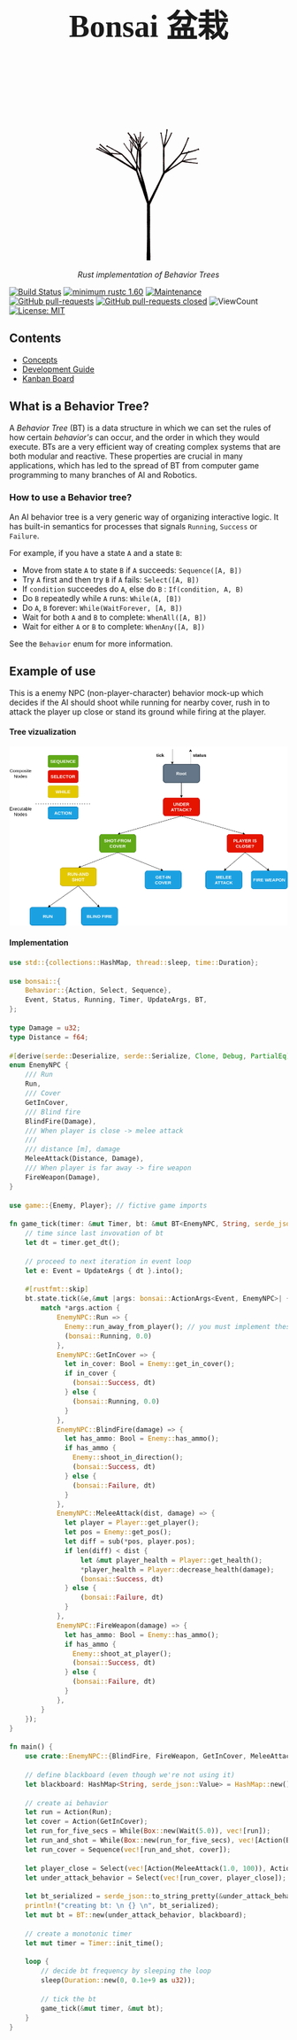<h1 align="center" style="font-family:Papyrus; font-size:4em;"> Bonsai 盆栽 </h1>
<p align="center">
  <img src="https://github.com/Sollimann/bonsai/blob/main/docs/resources/gifs/bonsai.gif" width="350" ">
</p>

<p align="center">
    <em>Rust implementation of Behavior Trees</em>
</p>

<!-- [![codecov](https://codecov.io/gh/Sollimann/CleanIt/branch/main/graph/badge.svg?token=EY3JRZN71M)](https://codecov.io/gh/Sollimann/CleanIt) -->
<!-- [![version](https://img.shields.io/badge/version-1.0.0-blue)](https://GitHub.com/Sollimann/CleanIt/releases/) -->
[![Build Status](https://github.com/Sollimann/bonsai/workflows/rust-ci/badge.svg)](https://github.com/Sollimann/bonsai/actions)
[![minimum rustc 1.60](https://img.shields.io/badge/rustc-1.60+-blue.svg)](https://rust-lang.github.io/rfcs/2495-min-rust-version.html)
[![Maintenance](https://img.shields.io/badge/Maintained%3F-yes-green.svg)](https://GitHub.com/Sollimann/bonsai/graphs/commit-activity)
[![GitHub pull-requests](https://img.shields.io/github/issues-pr/Sollimann/bonsai.svg)](https://GitHub.com/Sollimann/bonsai/pulls)
[![GitHub pull-requests closed](https://img.shields.io/github/issues-pr-closed/Sollimann/bonsai.svg)](https://GitHub.com/Sollimann/bonsai/pulls)
![ViewCount](https://views.whatilearened.today/views/github/Sollimann/bonsai.svg)
[![License: MIT](https://img.shields.io/badge/License-MIT-yellow.svg)](https://opensource.org/licenses/MIT)

## Contents

* [Concepts](docs/concepts/README.md)
* [Development Guide](DEVELOPMENT.md)
* [Kanban Board](https://github.com/Sollimann/b3/projects/1)

## What is a Behavior Tree?

A _Behavior Tree_ (BT) is a data structure in which we can set the rules of how certain _behavior's_ can occur, and the order in which they would execute. BTs are a very efficient way of creating complex systems that are both modular and reactive. These properties are crucial in many applications, which has led to the spread of BT from computer game programming to many branches of AI and Robotics.

### How to use a Behavior tree?

An AI behavior tree is a very generic way of organizing interactive logic.
It has built-in semantics for processes that signals `Running`, `Success` or
`Failure`.

For example, if you have a state `A` and a state `B`:

- Move from state `A` to state `B` if `A` succeeds: `Sequence([A, B])`
- Try `A` first and then try `B` if `A` fails: `Select([A, B])`
- If `condition` succeedes do `A`, else do `B` : `If(condition, A, B)`
- Do `B` repeatedly while `A` runs: `While(A, [B])`
- Do `A`, `B` forever: `While(WaitForever, [A, B])`
- Wait for both `A` and `B` to complete: `WhenAll([A, B])`
- Wait for either `A` or `B` to complete: `WhenAny([A, B])`

See the `Behavior` enum for more information.

## Example of use

This is a enemy NPC (non-player-character) behavior mock-up which decides if the AI should shoot while running for nearby cover, rush in to attack the player up close or stand its ground while firing at the player.

#### Tree vizualization
<p align="center">
  <img src="https://github.com/Sollimann/bonsai/blob/readme-example/docs/resources/images/npc_bt.png" width="700" ">
</p>

#### Implementation
```rust
use std::{collections::HashMap, thread::sleep, time::Duration};

use bonsai::{
    Behavior::{Action, Select, Sequence},
    Event, Status, Running, Timer, UpdateArgs, BT,
};

type Damage = u32;
type Distance = f64;

#[derive(serde::Deserialize, serde::Serialize, Clone, Debug, PartialEq)]
enum EnemyNPC {
    /// Run
    Run,
    /// Cover
    GetInCover,
    /// Blind fire
    BlindFire(Damage),
    /// When player is close -> melee attack
    ///
    /// distance [m], damage
    MeleeAttack(Distance, Damage),
    /// When player is far away -> fire weapon
    FireWeapon(Damage),
}

use game::{Enemy, Player}; // fictive game imports

fn game_tick(timer: &mut Timer, bt: &mut BT<EnemyNPC, String, serde_json::Value>) {
    // time since last invovation of bt
    let dt = timer.get_dt();

    // proceed to next iteration in event loop
    let e: Event = UpdateArgs { dt }.into();

    #[rustfmt::skip]
    bt.state.tick(&e,&mut |args: bonsai::ActionArgs<Event, EnemyNPC>| {
        match *args.action {
            EnemyNPC::Run => {
              Enemy::run_away_from_player(); // you must implement these methods
              (bonsai::Running, 0.0)
            },
            EnemyNPC::GetInCover => {
              let in_cover: Bool = Enemy::get_in_cover();
              if in_cover {
                (bonsai::Success, dt)
              } else {
                (bonsai::Running, 0.0)
              }
            },
            EnemyNPC::BlindFire(damage) => {
              let has_ammo: Bool = Enemy::has_ammo();
              if has_ammo {
                Enemy::shoot_in_direction();
                (bonsai::Success, dt)
              } else {
                (bonsai::Failure, dt)
              }
            },
            EnemyNPC::MeleeAttack(dist, damage) => {
              let player = Player::get_player();
              let pos = Enemy::get_pos();
              let diff = sub(*pos, player.pos);
              if len(diff) < dist {
                  let &mut player_health = Player::get_health();
                  *player_health = Player::decrease_health(damage);
                  (bonsai::Success, dt)
              } else {
                  (bonsai::Failure, dt)
              }
            },
            EnemyNPC::FireWeapon(damage) => {
              let has_ammo: Bool = Enemy::has_ammo();
              if has_ammo {
                Enemy::shoot_at_player();
                (bonsai::Success, dt)
              } else {
                (bonsai::Failure, dt)
              }
            },
        }
    });
}

fn main() {
    use crate::EnemyNPC::{BlindFire, FireWeapon, GetInCover, MeleeAttack, Run};

    // define blackboard (even though we're not using it)
    let blackboard: HashMap<String, serde_json::Value> = HashMap::new();

    // create ai behavior
    let run = Action(Run);
    let cover = Action(GetInCover);
    let run_for_five_secs = While(Box::new(Wait(5.0)), vec![run]);
    let run_and_shot = While(Box::new(run_for_five_secs), vec![Action(BlindFire(50))]);
    let run_cover = Sequence(vec![run_and_shot, cover]);

    let player_close = Select(vec![Action(MeleeAttack(1.0, 100)), Action(FireWeapon(50))]);
    let under_attack_behavior = Select(vec![run_cover, player_close]);

    let bt_serialized = serde_json::to_string_pretty(&under_attack_behavior).unwrap();
    println!("creating bt: \n {} \n", bt_serialized);
    let mut bt = BT::new(under_attack_behavior, blackboard);

    // create a monotonic timer
    let mut timer = Timer::init_time();

    loop {
        // decide bt frequency by sleeping the loop
        sleep(Duration::new(0, 0.1e+9 as u32));

        // tick the bt
        game_tick(&mut timer, &mut bt);
    }
}
```
